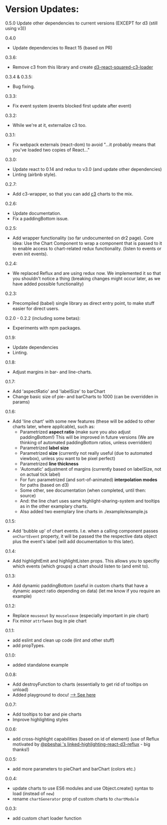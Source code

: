 # Version Updates:
0.5.0
Update other dependencies to current versions (EXCEPT for d3 (still using v3))

0.4.0
- Update dependencies to React 15 (based on PR)

0.3.6:
- Remove c3 from this library and create [d3-react-squared-c3-loader](https://github.com/bgrsquared/d3-react-squared-c3-loader)

0.3.4 & 0.3.5:
- Bug fixing.

0.3.3:
- Fix event system (events blocked first update after event)

0.3.2:
- While we're at it, externalize c3 too.

0.3.1:
- Fix webpack externals (react-dom) to avoid "...it probably means that 
you've loaded two copies of React..."

0.3.0:
- Update react to 0.14 and redux to v3.0 (and update other dependencies)
- Linting (airbnb style).

0.2.7:
- Add c3-wrapper, so that you can add [c3](http://c3js.org) charts to the mix.

0.2.6:
- Update documentation.
- Fix a paddingBottom issue.

0.2.5:
- Add wrapper functionality (so far undocumented on dr2 page). Core idea: 
Use the Chart Component to wrap a component that is passed to it to enable access to chart-related redux functionality.
(listen to events or even init events).

0.2.4:
- We replaced Reflux and are using redux now. We implemented it so that you shouldn't notice a thing (breaking changes might occur later, as we have added possible functionality)

0.2.3: 
- Precompiled (babel) single library as direct entry point, to make stuff easier for direct users.

0.2.0 - 0.2.2 (including some betas): 
- Experiments with npm packages.

0.1.9: 
- Update dependencies
- Linting.

0.1.8: 
- Adjust margins in bar- and line-charts.

0.1.7:
- Add 'aspectRatio' and 'labelSize' to barChart
- Change basic size of pie- and barCharts to 1000 (can be overridden in params)

0.1.6:
- Add 'line chart' with some new features (these will be added to other charts later, where appilcable), such as:
  - Parametrized **aspect ratio** (make sure you also adjust paddingBottom!) This will be improved in future versions 
    (We are thinking of automated paddingBottom ratios, unless overridden)
  - Parametrized **label size**
  - Parametrized **size** (currently not really useful (due to automated viewbox), unless you want to be pixel perfect)
  - Parametrized **line thickness**
  - 'Automatic' adjustment of margins (currently based on labelSize, not on actual tick label)
  - For fun: parametrized (and sort-of-animated) **interpolation modes** for paths (based on d3)
  - Some other, see documentation (when completed, until then: source)
  - And: the line chart uses same highlight-sharing-system and tooltips as in the other examplary charts.
  - Also added two exemplary line charts in ./example/example.js

0.1.5: 
- Add 'bubble up' of chart events. I.e. when a calling component passes `onChartEvent` property,
it will be passed the the respective data object plus the event's label 
(will add documentation to this later).

0.1.4: 
- Add highlightEmit and highlightListen props. This allows you to specifiy which
events (which groups) a chart should listen to (and emit to).

0.1.3:
- Add dynamic paddingBottom (useful in custom charts that have a dynamic aspect ratio depending on data)
(let me know if you require an example)

0.1.2:
- Replace `mouseout` by `mouseleave` (especially important in pie chart)
- Fix minor `attrTween` bug in pie chart

0.1.1:
- add eslint and clean up code (lint and other stuff)
- add propTypes.

0.1.0: 
- added standalone example

0.0.8:
- Add destroyFunction to charts (essentially to get rid of tooltips on unload)
- Added playground to docu! [--> See here](http://bgrsquared.com/DR2/)

0.0.7:
- Add tooltips to bar and pie charts
- Improve highlighting styles

0.0.6: 
- add cross-highlight capabilities (based on id of element)
(use of Reflux motivated by [@pbeshai 's linked-highlighting-react-d3-reflux](https://github.com/pbeshai/linked-highlighting-react-d3-reflux)  -
big thanks!)

0.0.5:
- add more parameters to pieChart and barChart (colors etc.)

0.0.4: 
- update charts to use ES6 modules and use Object.create() syntax to load (instead of `new`)
- rename `chartGenerator` prop of custom charts to `chartModule`

0.0.3: 
- add custom chart loader function

